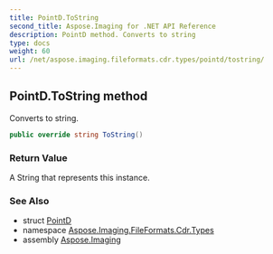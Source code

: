 ```yaml
---
title: PointD.ToString
second_title: Aspose.Imaging for .NET API Reference
description: PointD method. Converts to string
type: docs
weight: 60
url: /net/aspose.imaging.fileformats.cdr.types/pointd/tostring/
---
```

## PointD.ToString method

Converts to string.

```csharp
public override string ToString()
```

### Return Value

A String that represents this instance.

### See Also

* struct [PointD](../)
* namespace [Aspose.Imaging.FileFormats.Cdr.Types](../../pointd/)
* assembly [Aspose.Imaging](../../../)



